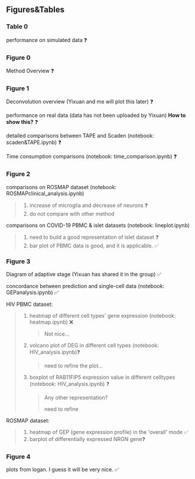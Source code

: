 ## Figures&Tables

### Table 0
performance on simulated data ❓

### Figure 0
Method Overview ❓

### Figure 1
Deconvolution overview (Yixuan and me will plot this later) ❓

performance on real data (data has not been uploaded by Yixuan) **How to show this?** ❓

detailed comparisons between TAPE and Scaden (notebook: scaden&TAPE.ipynb) ❓

Time consumption comparisons (notebook: time_comparison.ipynb) ❓

### Figure 2
comparisons on ROSMAP dataset (notebook: ROSMAPclinical_analysis.ipynb)

> 1. increase of microglia and decrease of neurons ❓
> 2. do not compare with other method

comparisons on COVID-19 PBMC & islet datasets (notebook: lineplot.ipynb)

> 1. need to build a good representation of islet dataset ❓
> 2. bar plot of PBMC data is good, and it is applicable. ✅

### Figure 3
Diagram of adaptive stage (Yixuan has shared it in the group) ✅

concordance between prediction and single-cell data (notebook: GEPanalysis.ipynb) ✅

HIV PBMC dataset:
> 1. heatmap of different cell types' gene expression (notebook: heatmap.ipynb) ❌
>
>    > Not nice...
>
> 2. volcano plot of DEG in different cell types (notebook: HIV_analysis.ipynb)❓
>
>    > need to refine the plot...
>
> 3. boxplot of RAB11FIP5 expression value in different celltypes (notebook: HIV_analysis.ipynb) ❓
>
>    > Any other representation?
>    >
>    > need to refine

ROSMAP dataset: 
> 1. heatmap of GEP (gene expression profile) in the 'overall' mode  ✅
> 2. barplot of differentially expressed NRGN gene❓

### Figure 4
plots from logan. I guess it will be very nice. ✅
